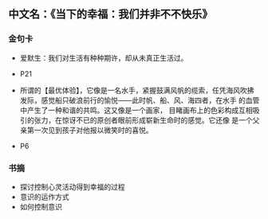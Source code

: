 ## 中文名：《当下的幸福：我们并非不不快乐》

### 金句卡
- 爱默生：我们对生活有种种期许，却从未真正生活过。
- P21

- 所谓的【最优体验】，它像是一名水手，紧握鼓满风帆的缆索，任凭海风吹拂发际，感觉船只破浪前行的愉悦——此时帆、船、风、海四者，在水手
的血管中产生了一种和谐的共鸣。这又像是一个画家， 目睹画布上的色彩构成互相吸引的张力，在惊讶不已的原创者眼前形成崭新生命时的感觉。它还像
是一个父亲第一次见到孩子对他报以微笑时的喜悦。
- P6

### 书摘
- 探讨控制心灵活动得到幸福的过程
- 意识的运作方式
- 如何控制意识

